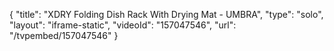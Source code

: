 {
    "title": "XDRY Folding Dish Rack With Drying Mat - UMBRA",
    "type": "solo",
    "layout": "iframe-static",
    "videoId": "157047546",
    "url": "\/tvpembed\/157047546"
}